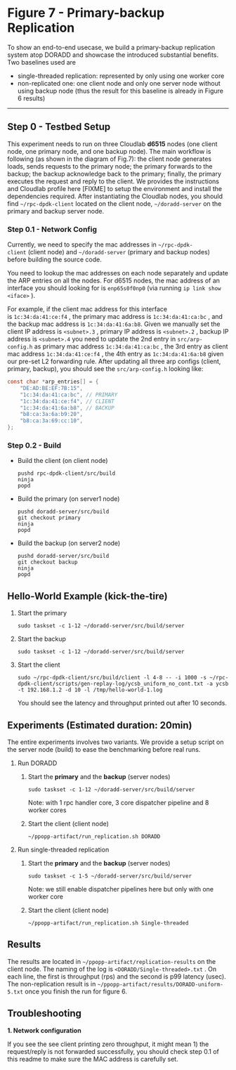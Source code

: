 # Figure 7 - Primary-backup Replication

To show an end-to-end usecase, we build a primary-backup replication system atop DORADD and showcase the introduced substantial benefits. Two baselines used are 

- single-threaded replication: represented by only using one worker core
- non-replicated one: one client node and only one server node without using backup node (thus the result for this baseline is already in Figure 6 results)

---

## **Step 0 - Testbed Setup**

This experiment needs to run on three Cloudlab **d6515** nodes (one client node, one primary node, and one backup node). The main workflow is following (as shown in the diagram of Fig.7): the client node generates loads, sends requests to the primary node; the primary forwards to the backup; the backup acknowledge back to the primary; finally, the primary executes the request and reply to the client. We provides the instructions and Cloudlab profile here [FIXME] to setup the environment and install the dependencies required. After instantiating the Cloudlab nodes, you should find `~/rpc-dpdk-client` located on the client node, `~/doradd-server` on the primary and backup server node.

### **Step 0.1 - Network Config**

Currently, we need to specify the mac addresses in `~/rpc-dpdk-client` (client node) and `~/doradd-server` (primary and backup nodes) before building the source code.

You need to lookup the mac addresses on each node separately and update the ARP entries on all the nodes. For d6515 nodes, the mac address of an interface you should looking for is `enp65s0f0np0` (via running `ip link show <iface>` ).

For example, if the client mac address for this interface is `1c:34:da:41:ce:f4` , the primary mac address is `1c:34:da:41:ca:bc` , and the backup mac address is `1c:34:da:41:6a:b8`. Given we manually set the client IP address is `<subnet>.3` , primary IP address is `<subnet>.2` , backup IP address is `<subnet>.4` you need to update the 2nd entry in `src/arp-config.h` as primary mac address `1c:34:da:41:ca:bc` , the 3rd entry as client mac address `1c:34:da:41:ce:f4` , the 4th entry as `1c:34:da:41:6a:b8` given our pre-set L2 forwarding rule. After updating all three arp configs (client, primary, backup), you should see the `src/arp-config.h` looking like:

```c
const char *arp_entries[] = {
    "DE:AD:BE:EF:7B:15",
    "1c:34:da:41:ca:bc", // PRIMARY
    "1c:34:da:41:ce:f4", // CLIENT
    "1c:34:da:41:6a:b8", // BACKUP
    "b8:ca:3a:6a:b9:20",
    "b8:ca:3a:69:cc:10",
};
```

### **Step 0.2 - Build**

- Build the client (on client node)
    
    ```
    pushd rpc-dpdk-client/src/build
    ninja
    popd
    ```
    
- Build the primary (on server1 node)
    
    ```
    pushd doradd-server/src/build
    git checkout primary
    ninja
    popd
    ```
    
- Build the backup (on server2 node)
    
    ```
    pushd doradd-server/src/build
    git checkout backup
    ninja
    popd
    ```
    

## **Hello-World Example (kick-the-tire)**

1. Start the primary
    
    ```
    sudo taskset -c 1-12 ~/doradd-server/src/build/server
    ```
    
2. Start the backup
    
    ```
    sudo taskset -c 1-12 ~/doradd-server/src/build/server
    ```
    
3. Start the client
    
    ```
    sudo ~/rpc-dpdk-client/src/build/client -l 4-8 -- -i 1000 -s ~/rpc-dpdk-client/scripts/gen-replay-log/ycsb_uniform_no_cont.txt -a ycsb -t 192.168.1.2 -d 10 -l /tmp/hello-world-1.log
    ```
    
    You should see the latency and throughput printed out after 10 seconds.
    

## **Experiments (Estimated duration: 20min)**

The entire experiments involves two variants. We provide a setup script on the server node (build) to ease the benchmarking before real runs.

1. Run DORADD
    1. Start the **primary** and the **backup** (server nodes)
        
        ```
        sudo taskset -c 1-12 ~/doradd-server/src/build/server
        ```
        
        Note: with 1 rpc handler core, 3 core dispatcher pipeline and 8 worker cores
        
    2. Start the client (client node)
        
        ```
        ~/ppopp-artifact/run_replication.sh DORADD
        ```
        
2. Run single-threaded replication
    1. Start the **primary** and the **backup** (server nodes)
        
        ```
        sudo taskset -c 1-5 ~/doradd-server/src/build/server
        ```
        
        Note: we still enable dispatcher pipelines here but only with one worker core
        
    2. Start the client (client node)
        
        ```
        ~/ppopp-artifact/run_replication.sh Single-threaded
        ```
        

## **Results**

The results are located in `~/ppopp-artifact/replication-results` on the client node. The naming of the log is `<DORADD/Single-threaded>.txt` . On each line, the first is throughput (rps) and the second is p99 latency (usec). The non-replication result is in `~/ppopp-artifact/results/DORADD-uniform-5.txt` once you finish the run for figure 6.

## **Troubleshooting**

**1. Network configuration**

If you see the see client printing zero throughput, it might mean 1) the request/reply is not forwarded successfully, you should check step 0.1 of this readme to make sure the MAC address is carefully set.
